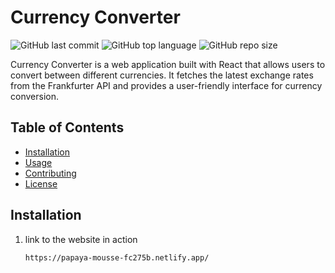 # Currency Converter

![GitHub last commit](https://img.shields.io/github/last-commit/AntonyPerez0/CurrencyConverter)
![GitHub top language](https://img.shields.io/github/languages/top/AntonyPerez0/CurrencyConverter)
![GitHub repo size](https://img.shields.io/github/repo-size/AntonyPerez0/CurrencyConverter)

Currency Converter is a web application built with React that allows users to convert between different currencies. It fetches the latest exchange rates from the Frankfurter API and provides a user-friendly interface for currency conversion.

## Table of Contents

- [Installation](#installation)
- [Usage](#usage)
- [Contributing](#contributing)
- [License](#license)

## Installation

1. link to the website in action
   ```sh
   https://papaya-mousse-fc275b.netlify.app/

